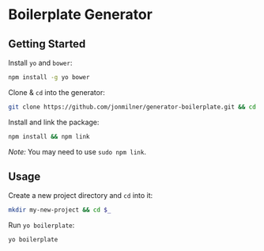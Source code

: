 Boilerplate Generator
=========

Getting Started
----

Install `yo` and `bower`:
```sh
npm install -g yo bower
```

Clone & `cd` into the generator:
```sh
git clone https://github.com/jonmilner/generator-boilerplate.git && cd generator-boilerplate
```

Install and link the package:
```sh
npm install && npm link
```
*Note:* You may need to use `sudo npm link`.

Usage
---

Create a new project directory and `cd` into it:
```sh
mkdir my-new-project && cd $_
```

Run `yo boilerplate`:
```sh
yo boilerplate
```
